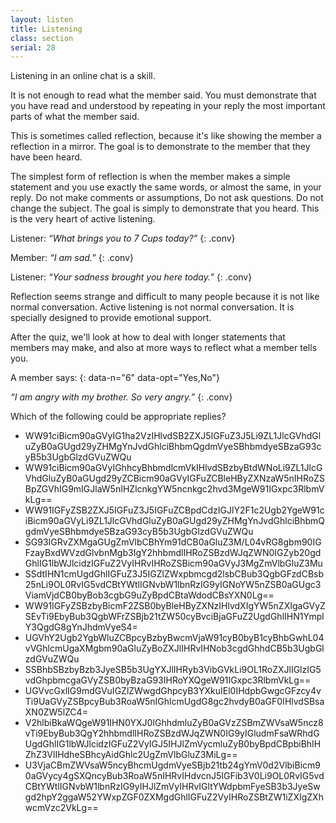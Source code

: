 ```yaml
---
layout: listen
title: Listening
class: section
serial: 28
---
```

Listening in an online chat is a skill.

It is not enough to read what the member said. You must demonstrate that you have read and understood by repeating in your reply the most important parts of what the member said.

This is sometimes called reflection, because it's like showing the member a reflection in a mirror. The goal is to demonstrate to the member that they have been heard.

The simplest form of reflection is when the member makes a simple statement and you use exactly the same words, or almost the same, in your reply. Do not make comments or assumptions, Do not ask questions. Do not change the subject. The goal is simply to demonstrate that you heard. This is the very heart of active listening.

Listener: *“What brings you to 7 Cups today?”*
{: .conv}

Member: *“I am sad.”*
{: .conv}

Listener: *“Your sadness brought you here today.”*
{: .conv}

Reflection seems strange and difficult to many people because it is not like normal conversation. Active listening is not normal conversation. It is specially designed to provide emotional support.

After the quiz, we'll look at how to deal with longer statements that members may make, and also at more ways to reflect what a member tells you.

A member says:
{: data-n="6" data-opt="Yes,No"}

*“I am angry with my brother. So very angry.”*
{: .conv}

Which of the following could be appropriate replies?

- WW91ciBicm90aGVyIG1ha2VzIHlvdSB2ZXJ5IGFuZ3J5Li9ZL1JlcGVhdGluZyB0aGUgd29yZHMgYnJvdGhlciBhbmQgdmVyeSBhbmdyeSBzaG93cyB5b3UgbGlzdGVuZWQu
- WW91ciBicm90aGVyIGhhcyBhbmdlcmVkIHlvdSBzbyBtdWNoLi9ZL1JlcGVhdGluZyB0aGUgd29yZCBicm90aGVyIGFuZCBleHByZXNzaW5nIHRoZSBpZGVhIG9mIGJlaW5nIHZlcnkgYW5ncnkgc2hvd3MgeW91IGxpc3RlbmVkLg==
- WW91IGFyZSB2ZXJ5IGFuZ3J5IGFuZCBpdCdzIGJlY2F1c2Ugb2YgeW91ciBicm90aGVyLi9ZL1JlcGVhdGluZyB0aGUgd29yZHMgYnJvdGhlciBhbmQgdmVyeSBhbmdyeSBzaG93cyB5b3UgbGlzdGVuZWQu
- SG93IGRvZXMgaGUgZmVlbCBhYm91dCB0aGluZ3M/L04vRG8gbm90IGFzayBxdWVzdGlvbnMgb3IgY2hhbmdlIHRoZSBzdWJqZWN0IGZyb20gdGhlIG1lbWJlcidzIGFuZ2VyIHRvIHRoZSBicm90aGVyJ3MgZmVlbGluZ3Mu
- SSdtIHN1cmUgdGhlIGFuZ3J5IGZlZWxpbmcgd2lsbCBub3QgbGFzdCBsb25nLi9OL0RvIG5vdCBtYWtlIGNvbW1lbnRzIG9yIGNoYW5nZSB0aGUgc3ViamVjdCB0byBob3cgbG9uZyBpdCBtaWdodCBsYXN0Lg==
- WW91IGFyZSBzbyBicmF2ZSB0byBleHByZXNzIHlvdXIgYW5nZXIgaGVyZSEvTi9EbyBub3QgbWFrZSBjb21tZW50cyBvciBjaGFuZ2UgdGhlIHN1YmplY3QgdG8gYnJhdmVyeS4=
- UGVhY2Ugb2YgbWluZCBpcyBzbyBwcmVjaW91cyB0byB1cyBhbGwhL04vVGhlcmUgaXMgbm90aGluZyBoZXJlIHRvIHNob3cgdGhhdCB5b3UgbGlzdGVuZWQu
- SSBhbSBzbyBzb3JyeSB5b3UgYXJlIHRyb3VibGVkLi9OL1RoZXJlIGlzIG5vdGhpbmcgaGVyZSB0byBzaG93IHRoYXQgeW91IGxpc3RlbmVkLg==
- UGVvcGxlIG9mdGVuIGZlZWwgdGhpcyB3YXkuIEl0IHdpbGwgcGFzcy4vTi9UaGVyZSBpcyBub3RoaW5nIGhlcmUgdG8gc2hvdyB0aGF0IHlvdSBsaXN0ZW5lZC4=
- V2hlbiBkaWQgeW91IHN0YXJ0IGhhdmluZyB0aGVzZSBmZWVsaW5ncz8vTi9EbyBub3QgY2hhbmdlIHRoZSBzdWJqZWN0IG9yIGludmFsaWRhdGUgdGhlIG1lbWJlcidzIGFuZ2VyIGJ5IHJlZmVycmluZyB0byBpdCBpbiBhIHZhZ3VlIHdheSBhcyAidGhlc2UgZmVlbGluZ3MiLg==
- U3VjaCBmZWVsaW5ncyBhcmUgdmVyeSBjb21tb24gYmV0d2VlbiBicm90aGVycy4gSXQncyBub3RoaW5nIHRvIHdvcnJ5IGFib3V0Li9OL0RvIG5vdCBtYWtlIGNvbW1lbnRzIG9yIHJlZmVyIHRvIGltYWdpbmFyeSB3b3JyeSwgd2hpY2ggaW52YWxpZGF0ZXMgdGhlIGFuZ2VyIHRoZSBtZW1iZXIgZXhwcmVzc2VkLg==
